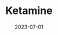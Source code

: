 ---
title: "Ketamine"
date: 2023-07-01
hashtag: ketamine
type: hashtag
tags:
  - Schedule III
  - drug
---